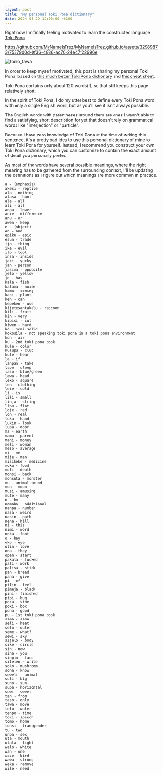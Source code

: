```yaml
---
layout: post
title: "My personal Toki Pona dictionary"
date: 2024-03-29 12:00:00 +0100
---
```


Right now I'm finally feeling motivated to learn the constructed language [Toki Pona](https://en.wikipedia.org/wiki/Toki_Pona).

https://github.com/MyNameIsTrez/MyNameIsTrez.github.io/assets/32989873/75379d0d-0f36-4836-ac70-24e47f22996e

![tomo_tawa](https://github.com/MyNameIsTrez/MyNameIsTrez.github.io/assets/32989873/8310484b-e272-48af-81fa-889d399e3598)

In order to keep myself motivated, this post is sharing my personal Toki Pona, based on [this much better Toki Pona dictionary](https://lipu-sona.pona.la/dictionary.html) and [this cheat sheet](https://blinry.org/toki-pona-cheat-sheet/toki-pona-cheat-sheet.pdf).

Toki Pona contains only about 120 words(!), so that still keeps this page relatively short.

In the spirit of Toki Pona, I do my utter best to define every Toki Pona word with only a single English word, but as you'll see it isn't always possible.

The English words with parentheses around them are ones I wasn't able to find a satisfying, short description for yet that doesn't rely on grammatical words like "interjection" or "particle".

Because I have zero knowledge of Toki Pona at the time of writing this sentence, it's a pretty bad idea to use this personal dictionary of mine to learn Toki Pona for yourself. Instead, I recommend you construct your own Toki Pona dictionary, which you can customize to contain the exact amount of detail you personally prefer.

As most of the words have several possible meanings, where the right meaning has to be gathered from the surrounding context, I'll be updating the definitions as I figure out which meanings are more common in practice.

```
a - (emphasis)
akesi - reptile
ala - nothing
alasa - hunt
ale - all
ali - all
anpa - lower
ante - difference
anu - or
awen - keep
e - (object)
en - and
epiku - epic
esun - trade
ijo - thing
ike - evil
ilo - tool
insa - inside
jaki - yucky
jan - person
jasima - opposite
jelo - yellow
jo - has
kala - fish
kalama - noise
kama - coming
kasi - plant
ken - can
kepeken - use
kijetesantakalu - raccoon
kili - fruit
kin - very
kipisi - cut
kiwen - hard
ko - semi-solid
kokosila - not speaking toki pona in a toki pona environment
kon - air
ku - 2nd toki pona book
kule - color
kulupu - club
kute - hear
la - if
lanpan - take
lape - sleep
laso - blue/green
lawa - head
leko - square
len - clothing
lete - cold
li - is
lili - small
linja - string
lipu - flat
loje - red
lon - real
luka - hand
lukin - look
lupa - door
ma - earth
mama - parent
mani - money
meli - woman
meso - average
mi - me
mije - man
misikeke - medicine
moku - food
moli - death
monsi - back
monsuta - monster
mu - animal sound
mun - moon
musi - amusing
mute - many
n - hm
namako - additional
nanpa - number
nasa - weird
nasin - path
nena - hill
ni - this
nimi - word
noka - foot
o - hey
oko - eye
olin - love
ona - they
open - start
pakala - fucked
pali - work
palisa - stick
pan - bread
pana - give
pi - of
pilin - feel
pimeja - black
pini - finished
pipi - bug
poka - side
poki - box
pona - good
pu - 1st toki pona book
sama - same
seli - heat
selo - outer
seme - what?
sewi - sky
sijelo - body
sike - circle
sin - new
sina - you
sinpin - face
sitelen - write
soko - mushroom
sona - know
soweli - animal
suli - big
suno - sun
supa - horizontal
suwi - sweet
tan - from
taso - only
tawa - move
telo - water
tenpo - time
toki - speech
tomo - home
tonsi - transgender
tu - two
unpa - sex
uta - mouth
utala - fight
walo - white
wan - one
waso - bird
wawa - strong
weka - remove
wile - need
```
